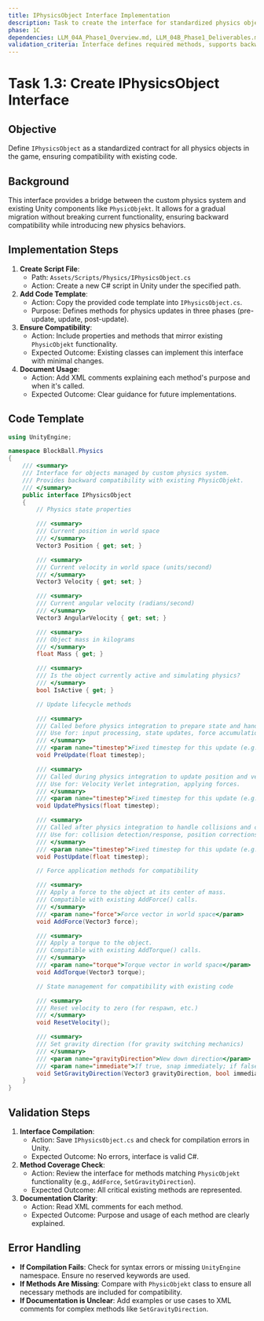 ```yaml
---
title: IPhysicsObject Interface Implementation
description: Task to create the interface for standardized physics objects in BlockBall.
phase: 1C
dependencies: LLM_04A_Phase1_Overview.md, LLM_04B_Phase1_Deliverables.md, LLM_04D_BlockBallPhysicsManager_Task.md
validation_criteria: Interface defines required methods, supports backward compatibility.
---
```


# Task 1.3: Create IPhysicsObject Interface

## Objective
Define `IPhysicsObject` as a standardized contract for all physics objects in the game, ensuring compatibility with existing code.

## Background
This interface provides a bridge between the custom physics system and existing Unity components like `PhysicObjekt`. It allows for a gradual migration without breaking current functionality, ensuring backward compatibility while introducing new physics behaviors.

## Implementation Steps
1. **Create Script File**:
   - Path: `Assets/Scripts/Physics/IPhysicsObject.cs`
   - Action: Create a new C# script in Unity under the specified path.
2. **Add Code Template**:
   - Action: Copy the provided code template into `IPhysicsObject.cs`.
   - Purpose: Defines methods for physics updates in three phases (pre-update, update, post-update).
3. **Ensure Compatibility**:
   - Action: Include properties and methods that mirror existing `PhysicObjekt` functionality.
   - Expected Outcome: Existing classes can implement this interface with minimal changes.
4. **Document Usage**:
   - Action: Add XML comments explaining each method's purpose and when it's called.
   - Expected Outcome: Clear guidance for future implementations.

## Code Template
```csharp
using UnityEngine;

namespace BlockBall.Physics
{
    /// <summary>
    /// Interface for objects managed by custom physics system.
    /// Provides backward compatibility with existing PhysicObjekt.
    /// </summary>
    public interface IPhysicsObject
    {
        // Physics state properties

        /// <summary>
        /// Current position in world space
        /// </summary>
        Vector3 Position { get; set; }

        /// <summary>
        /// Current velocity in world space (units/second)
        /// </summary>
        Vector3 Velocity { get; set; }

        /// <summary>
        /// Current angular velocity (radians/second)
        /// </summary>
        Vector3 AngularVelocity { get; set; }

        /// <summary>
        /// Object mass in kilograms
        /// </summary>
        float Mass { get; }

        /// <summary>
        /// Is the object currently active and simulating physics?
        /// </summary>
        bool IsActive { get; }

        // Update lifecycle methods

        /// <summary>
        /// Called before physics integration to prepare state and handle input.
        /// Use for: input processing, state updates, force accumulation.
        /// </summary>
        /// <param name="timestep">Fixed timestep for this update (e.g. 0.02s)</param>
        void PreUpdate(float timestep);

        /// <summary>
        /// Called during physics integration to update position and velocity.
        /// Use for: Velocity Verlet integration, applying forces.
        /// </summary>
        /// <param name="timestep">Fixed timestep for this update (e.g. 0.02s)</param>
        void UpdatePhysics(float timestep);

        /// <summary>
        /// Called after physics integration to handle collisions and constraints.
        /// Use for: collision detection/response, position corrections.
        /// </summary>
        /// <param name="timestep">Fixed timestep for this update (e.g. 0.02s)</param>
        void PostUpdate(float timestep);

        // Force application methods for compatibility

        /// <summary>
        /// Apply a force to the object at its center of mass.
        /// Compatible with existing AddForce() calls.
        /// </summary>
        /// <param name="force">Force vector in world space</param>
        void AddForce(Vector3 force);

        /// <summary>
        /// Apply a torque to the object.
        /// Compatible with existing AddTorque() calls.
        /// </summary>
        /// <param name="torque">Torque vector in world space</param>
        void AddTorque(Vector3 torque);

        // State management for compatibility with existing code

        /// <summary>
        /// Reset velocity to zero (for respawn, etc.)
        /// </summary>
        void ResetVelocity();

        /// <summary>
        /// Set gravity direction (for gravity switching mechanics)
        /// </summary>
        /// <param name="gravityDirection">New down direction</param>
        /// <param name="immediate">If true, snap immediately; if false, smooth transition</param>
        void SetGravityDirection(Vector3 gravityDirection, bool immediate = false);
    }
}
```

## Validation Steps
1. **Interface Compilation**:
   - Action: Save `IPhysicsObject.cs` and check for compilation errors in Unity.
   - Expected Outcome: No errors, interface is valid C#.
2. **Method Coverage Check**:
   - Action: Review the interface for methods matching `PhysicObjekt` functionality (e.g., `AddForce`, `SetGravityDirection`).
   - Expected Outcome: All critical existing methods are represented.
3. **Documentation Clarity**:
   - Action: Read XML comments for each method.
   - Expected Outcome: Purpose and usage of each method are clearly explained.

## Error Handling
- **If Compilation Fails**: Check for syntax errors or missing `UnityEngine` namespace. Ensure no reserved keywords are used.
- **If Methods Are Missing**: Compare with `PhysicObjekt` class to ensure all necessary methods are included for compatibility.
- **If Documentation is Unclear**: Add examples or use cases to XML comments for complex methods like `SetGravityDirection`.
